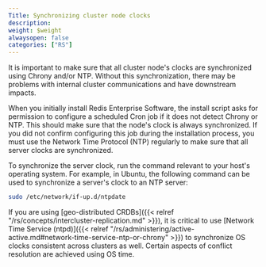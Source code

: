 ```yaml
---
Title: Synchronizing cluster node clocks
description:
weight: $weight
alwaysopen: false
categories: ["RS"]
---
```

It is important to make sure that all cluster node's clocks are synchronized
using Chrony and/or NTP. Without this synchronization, there may be
problems with internal cluster communications and have downstream
impacts.

When you initially install Redis Enterprise Software, the install script
asks for permission to configure a scheduled Cron job if it does not
detect Chrony or NTP. This should make sure that the node's clock is always
synchronized. If you did not confirm configuring this job during the
installation process, you must use the Network Time Protocol (NTP)
regularly to make sure that all server clocks are synchronized.

To synchronize the server clock, run the command relevant to your host's
operating system. For example, in Ubuntu, the following command can be
used to synchronize a server's clock to an NTP server:

```sh
sudo /etc/network/if-up.d/ntpdate
```

If you are using [geo-distributed CRDBs]({{< relref "/rs/concepts/intercluster-replication.md" >}}), it is critical to use [Network Time Service (ntpd)]({{< relref "/rs/administering/active-active.md#network-time-service-ntp-or-chrony" >}})
to synchronize OS clocks consistent across clusters as well. Certain aspects of conflict
resolution are achieved using OS time.
